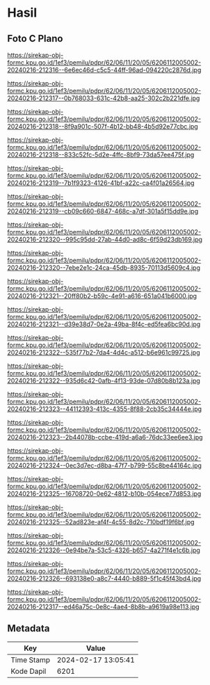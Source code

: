 # Hasil

## Foto C Plano

https://sirekap-obj-formc.kpu.go.id/1ef3/pemilu/pdpr/62/06/11/20/05/6206112005002-20240216-212316--6e6ec46d-c5c5-44ff-96ad-094220c2876d.jpg

https://sirekap-obj-formc.kpu.go.id/1ef3/pemilu/pdpr/62/06/11/20/05/6206112005002-20240216-212317--0b768033-631c-42b8-aa25-302c2b221dfe.jpg

https://sirekap-obj-formc.kpu.go.id/1ef3/pemilu/pdpr/62/06/11/20/05/6206112005002-20240216-212318--8f9a901c-507f-4b12-bb48-4b5d92e77cbc.jpg

https://sirekap-obj-formc.kpu.go.id/1ef3/pemilu/pdpr/62/06/11/20/05/6206112005002-20240216-212318--833c52fc-5d2e-4ffc-8bf9-73da57ee475f.jpg

https://sirekap-obj-formc.kpu.go.id/1ef3/pemilu/pdpr/62/06/11/20/05/6206112005002-20240216-212319--7b1f9323-4126-41bf-a22c-ca4f01a26564.jpg

https://sirekap-obj-formc.kpu.go.id/1ef3/pemilu/pdpr/62/06/11/20/05/6206112005002-20240216-212319--cb09c660-6847-468c-a7df-301a5f15dd9e.jpg

https://sirekap-obj-formc.kpu.go.id/1ef3/pemilu/pdpr/62/06/11/20/05/6206112005002-20240216-212320--995c95dd-27ab-44d0-ad8c-6f59d23db169.jpg

https://sirekap-obj-formc.kpu.go.id/1ef3/pemilu/pdpr/62/06/11/20/05/6206112005002-20240216-212320--7ebe2e1c-24ca-45db-8935-70113d5609c4.jpg

https://sirekap-obj-formc.kpu.go.id/1ef3/pemilu/pdpr/62/06/11/20/05/6206112005002-20240216-212321--20ff80b2-b59c-4e91-a616-651a041b6000.jpg

https://sirekap-obj-formc.kpu.go.id/1ef3/pemilu/pdpr/62/06/11/20/05/6206112005002-20240216-212321--d39e38d7-0e2a-49ba-8f4c-ed5fea6bc90d.jpg

https://sirekap-obj-formc.kpu.go.id/1ef3/pemilu/pdpr/62/06/11/20/05/6206112005002-20240216-212322--535f77b2-7da4-4d4c-a512-b6e961c99725.jpg

https://sirekap-obj-formc.kpu.go.id/1ef3/pemilu/pdpr/62/06/11/20/05/6206112005002-20240216-212322--935d6c42-0afb-4f13-93de-07d80b8b123a.jpg

https://sirekap-obj-formc.kpu.go.id/1ef3/pemilu/pdpr/62/06/11/20/05/6206112005002-20240216-212323--44112393-413c-4355-8f88-2cb35c34444e.jpg

https://sirekap-obj-formc.kpu.go.id/1ef3/pemilu/pdpr/62/06/11/20/05/6206112005002-20240216-212323--2b44078b-ccbe-419d-a6a6-76dc33ee6ee3.jpg

https://sirekap-obj-formc.kpu.go.id/1ef3/pemilu/pdpr/62/06/11/20/05/6206112005002-20240216-212324--0ec3d7ec-d8ba-47f7-b799-55c8be44164c.jpg

https://sirekap-obj-formc.kpu.go.id/1ef3/pemilu/pdpr/62/06/11/20/05/6206112005002-20240216-212325--16708720-0e62-4812-b10b-054ece77d853.jpg

https://sirekap-obj-formc.kpu.go.id/1ef3/pemilu/pdpr/62/06/11/20/05/6206112005002-20240216-212325--52ad823e-af4f-4c55-8d2c-710bdf19f6bf.jpg

https://sirekap-obj-formc.kpu.go.id/1ef3/pemilu/pdpr/62/06/11/20/05/6206112005002-20240216-212326--0e94be7a-53c5-4326-b657-4a271f4e1c6b.jpg

https://sirekap-obj-formc.kpu.go.id/1ef3/pemilu/pdpr/62/06/11/20/05/6206112005002-20240216-212326--693138e0-a8c7-4440-b889-5f1c45f43bd4.jpg

https://sirekap-obj-formc.kpu.go.id/1ef3/pemilu/pdpr/62/06/11/20/05/6206112005002-20240216-212317--ed46a75c-0e8c-4ae4-8b8b-a9619a98e113.jpg


## Metadata

| Key        | Value               |
| ---------- | ------------------- |
| Time Stamp | 2024-02-17 13:05:41 |
| Kode Dapil | 6201                |



